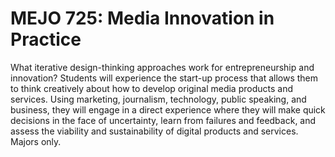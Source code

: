 # MEJO 725: Media Innovation in Practice

What iterative design-thinking approaches work for entrepreneurship and innovation? Students will experience the start-up process that allows them to think creatively about how to develop original media products and services. Using marketing, journalism, technology, public speaking, and business, they will engage in a direct experience where they will make quick decisions in the face of uncertainty, learn from failures and feedback, and assess the viability and sustainability of digital products and services. Majors only.